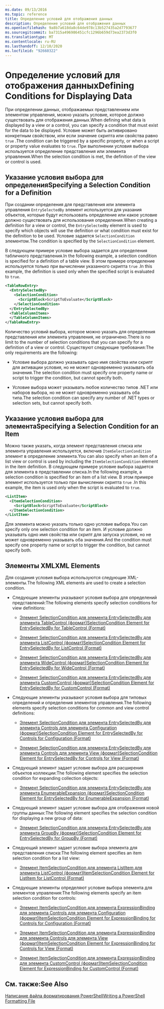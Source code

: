 ```yaml
---
ms.date: 09/13/2016
ms.topic: reference
title: Определение условий для отображения данных
description: Определение условий для отображения данных
ms.openlocfilehash: 9a8b7a618da8c64de978c13b527435a2d7793677
ms.sourcegitcommit: ba7315a496986451cfc1296b659d73ea2373d3f0
ms.translationtype: MT
ms.contentlocale: ru-RU
ms.lasthandoff: 12/10/2020
ms.locfileid: "92660322"
---
```

# <a name="defining-conditions-for-displaying-data"></a><span data-ttu-id="c73a3-103">Определение условий для отображения данных</span><span class="sxs-lookup"><span data-stu-id="c73a3-103">Defining Conditions for Displaying Data</span></span>

<span data-ttu-id="c73a3-104">При определении данных, отображаемых представлением или элементом управления, можно указать условие, которое должно существовать для отображения данных.</span><span class="sxs-lookup"><span data-stu-id="c73a3-104">When defining what data is displayed by a view or a control, you can specify a condition that must exist for the data to be displayed.</span></span> <span data-ttu-id="c73a3-105">Условие может быть активировано конкретным свойством, или если значение скрипта или свойства равно `true` .</span><span class="sxs-lookup"><span data-stu-id="c73a3-105">The condition can be triggered by a specific property, or when a script or property value evaluates to `true`.</span></span> <span data-ttu-id="c73a3-106">При выполнении условия выбора используется определение представления или элемента управления.</span><span class="sxs-lookup"><span data-stu-id="c73a3-106">When the selection condition is met, the definition of the view or control is used.</span></span>

## <a name="specifying-a-selection-condition-for-a-definition"></a><span data-ttu-id="c73a3-107">Указание условия выбора для определения</span><span class="sxs-lookup"><span data-stu-id="c73a3-107">Specifying a Selection Condition for a Definition</span></span>

<span data-ttu-id="c73a3-108">При создании определения для представления или элемента управления `EntrySelectedBy` элемент используется для указания объектов, которые будут использовать определение или какое условие должно существовать для использования определения.</span><span class="sxs-lookup"><span data-stu-id="c73a3-108">When creating a definition for a view or control, the `EntrySelectedBy` element is used to specify which objects will use the definition or what condition must exist for the definition to be used.</span></span> <span data-ttu-id="c73a3-109">Условие задается `SelectionCondition` элементом.</span><span class="sxs-lookup"><span data-stu-id="c73a3-109">The condition is specified by the `SelectionCondition` element.</span></span>

<span data-ttu-id="c73a3-110">В следующем примере условие выбора задается для определения табличного представления.</span><span class="sxs-lookup"><span data-stu-id="c73a3-110">In the following example, a selection condition is specified for a definition of a table view.</span></span> <span data-ttu-id="c73a3-111">В этом примере определение используется только при вычислении указанного скрипта `true` .</span><span class="sxs-lookup"><span data-stu-id="c73a3-111">In this example, the definition is used only when the specified script is evaluated to `true`.</span></span>

```xml
<TableRowEntry>
  <EntrySelectedBy>
    <SelectionCondition>
      <ScriptBlock>ScriptToEvaluate</ScriptBlock>
    </SelectionCondition>
  </EntrySelectedBy>
  <TableColumnItems>
  </TableColumnItems>
</TableRowEntry>

```

<span data-ttu-id="c73a3-112">Количество условий выбора, которое можно указать для определения представления или элемента управления, не ограничено.</span><span class="sxs-lookup"><span data-stu-id="c73a3-112">There is no limit to the number of selection conditions that you can specify for a definition of a view or control.</span></span> <span data-ttu-id="c73a3-113">Существуют следующие требования:</span><span class="sxs-lookup"><span data-stu-id="c73a3-113">The only requirements are the following:</span></span>

- <span data-ttu-id="c73a3-114">Условие выбора должно указывать одно имя свойства или скрипт для активации условия, но не может одновременно указывать оба значения.</span><span class="sxs-lookup"><span data-stu-id="c73a3-114">The selection condition must specify one property name or script to trigger the condition, but cannot specify both.</span></span>

- <span data-ttu-id="c73a3-115">Условие выбора может указывать любое количество типов .NET или наборов выбора, но не может одновременно указывать оба типа.</span><span class="sxs-lookup"><span data-stu-id="c73a3-115">The selection condition can specify any number of .NET types or selection sets, but cannot specify both.</span></span>

## <a name="specifying-a-selection-condition-for-an-item"></a><span data-ttu-id="c73a3-116">Указание условия выбора для элемента</span><span class="sxs-lookup"><span data-stu-id="c73a3-116">Specifying a Selection Condition for an Item</span></span>

<span data-ttu-id="c73a3-117">Можно также указать, когда элемент представления списка или элемента управления используется, включив `ItemSelectionCondition` элемент в определение элемента.</span><span class="sxs-lookup"><span data-stu-id="c73a3-117">You can also specify when an item of a list view or control is used by including the `ItemSelectionCondition` element in the item definition.</span></span> <span data-ttu-id="c73a3-118">В следующем примере условие выбора задается для элемента в представлении списка.</span><span class="sxs-lookup"><span data-stu-id="c73a3-118">In the following example, a selection condition is specified for an item of a list view.</span></span> <span data-ttu-id="c73a3-119">В этом примере элемент используется только при вычислении скрипта `true` .</span><span class="sxs-lookup"><span data-stu-id="c73a3-119">In this example, the item is used only when the script is evaluated to `true`.</span></span>

```xml
<ListItem>
  <ItemSelectionCondition>
    <ScriptBlock>ScriptToEvaluate</ScriptBlock>
  </ItemSelectionCondition>
</ListItem>

```

<span data-ttu-id="c73a3-120">Для элемента можно указать только одно условие выбора.</span><span class="sxs-lookup"><span data-stu-id="c73a3-120">You can specify only one selection condition for an item.</span></span> <span data-ttu-id="c73a3-121">И условие должно указывать одно имя свойства или скрипт для запуска условия, но не может одновременно указывать оба значения.</span><span class="sxs-lookup"><span data-stu-id="c73a3-121">And the condition must specify one property name or script to trigger the condition, but cannot specify both.</span></span>

## <a name="xml-elements"></a><span data-ttu-id="c73a3-122">Элементы XML</span><span class="sxs-lookup"><span data-stu-id="c73a3-122">XML Elements</span></span>

 <span data-ttu-id="c73a3-123">Для создания условия выбора используются следующие XML-элементы.</span><span class="sxs-lookup"><span data-stu-id="c73a3-123">The following XML elements are used to create a selection condition.</span></span>

- <span data-ttu-id="c73a3-124">Следующие элементы указывают условия выбора для определений представлений:</span><span class="sxs-lookup"><span data-stu-id="c73a3-124">The following elements specify selection conditions for view definitions:</span></span>

  - [<span data-ttu-id="c73a3-125">Элемент SelectionCondition для элемента EntrySelectedBy для элемента TableControl (формат)</span><span class="sxs-lookup"><span data-stu-id="c73a3-125">SelectionCondition Element for EntrySelectedBy for TableControl (Format)</span></span>](./selectioncondition-element-for-entryselectedby-for-tablecontrol-format.md)

  - [<span data-ttu-id="c73a3-126">Элемент SelectionCondition для элемента EntrySelectedBy для элемента ListControl (формат)</span><span class="sxs-lookup"><span data-stu-id="c73a3-126">SelectionCondition Element for EntrySelectedBy for ListControl (Format)</span></span>](./selectioncondition-element-for-entryselectedby-for-listcontrol-format.md)

  - [<span data-ttu-id="c73a3-127">Элемент SelectionCondition для элемента EntrySelectedBy для элемента WideControl (формат)</span><span class="sxs-lookup"><span data-stu-id="c73a3-127">SelectionCondition Element for EntrySelectedBy for WideControl (Format)</span></span>](./selectioncondition-element-for-entryselectedby-for-widecontrol-format.md)

  - [<span data-ttu-id="c73a3-128">Элемент SelectionCondition для элемента EntrySelectedBy для элемента CustomControl (формат)</span><span class="sxs-lookup"><span data-stu-id="c73a3-128">SelectionCondition Element for EntrySelectedBy for CustomControl (Format)</span></span>](./selectioncondition-element-for-entryselectedby-for-customcontrol-format.md)

- <span data-ttu-id="c73a3-129">Следующие элементы указывают условия выбора для типовых определений и определения элементов управления.</span><span class="sxs-lookup"><span data-stu-id="c73a3-129">The following elements specify selection conditions for common and view control definitions:</span></span>

  - [<span data-ttu-id="c73a3-130">Элемент SelectionCondition для элемента EntrySelectedBy для элемента Controls для элемента Configuration (формат)</span><span class="sxs-lookup"><span data-stu-id="c73a3-130">SelectionCondition Element for EntrySelectedBy for Controls for Configuration (Format)</span></span>](./selectioncondition-element-for-entryselectedby-for-controls-for-configuration-format.md)

  - [<span data-ttu-id="c73a3-131">Элемент SelectionCondition для элемента EntrySelectedBy для элемента Controls для элемента View (формат)</span><span class="sxs-lookup"><span data-stu-id="c73a3-131">SelectionCondition Element for EntrySelectedBy for Controls for View (Format)</span></span>](./selectioncondition-element-for-entryselectedby-for-controls-for-view-format.md)

- <span data-ttu-id="c73a3-132">Следующий элемент задает условие выбора для расширения объектов коллекции:</span><span class="sxs-lookup"><span data-stu-id="c73a3-132">The following element specifies the selection condition for expanding collection objects:</span></span>

  - [<span data-ttu-id="c73a3-133">Элемент SelectionCondition для элемента EntrySelectedBy для элемента EnumerableExpansion (формат)</span><span class="sxs-lookup"><span data-stu-id="c73a3-133">SelectionCondition Element for EntrySelectedBy for EnumerableExpansion (Format)</span></span>](./selectioncondition-element-for-entryselectedby-for-enumerableexpansion-format.md)

- <span data-ttu-id="c73a3-134">Следующий элемент задает условие выбора для отображения новой группы данных:</span><span class="sxs-lookup"><span data-stu-id="c73a3-134">The following element specifies the selection condition for displaying a new group of data:</span></span>

  - [<span data-ttu-id="c73a3-135">Элемент SelectionCondition для элемента EntrySelectedBy для элемента GroupBy (формат)</span><span class="sxs-lookup"><span data-stu-id="c73a3-135">SelectionCondition Element for EntrySelectedBy for GroupBy (Format)</span></span>](./selectioncondition-element-for-entryselectedby-for-groupby-format.md)

- <span data-ttu-id="c73a3-136">Следующий элемент задает условие выбора элемента для представления списка:</span><span class="sxs-lookup"><span data-stu-id="c73a3-136">The following element specifies an item selection condition for a list view:</span></span>

  - [<span data-ttu-id="c73a3-137">Элемент ItemSelectionCondition для элемента ListItem для элемента ListControl (формат)</span><span class="sxs-lookup"><span data-stu-id="c73a3-137">ItemSelectionCondition Element for ListItem for ListControl (Format)</span></span>](./itemselectioncondition-element-for-listitem-for-listcontrol-format.md)

- <span data-ttu-id="c73a3-138">Следующие элементы определяют условие выбора элемента для элементов управления:</span><span class="sxs-lookup"><span data-stu-id="c73a3-138">The following elements specify an item selection condition for controls:</span></span>

  - [<span data-ttu-id="c73a3-139">Элемент ItemSelectionCondition для элемента ExpressionBinding для элемента Controls для элемента Configuration (формат)</span><span class="sxs-lookup"><span data-stu-id="c73a3-139">ItemSelectionCondition Element for ExpressionBinding for Controls for Configuration (Format)</span></span>](./itemselectioncondition-element-for-expressionbinding-for-controls-for-configuration-format.md)

  - [<span data-ttu-id="c73a3-140">Элемент ItemSelectionCondition для элемента ExpressionBinding для элемента Controls для элемента View (формат)</span><span class="sxs-lookup"><span data-stu-id="c73a3-140">ItemSelectionCondition Element for ExpressionBinding for Controls for View (Format)</span></span>](./itemselectioncondition-element-for-expressionbinding-for-controls-for-view-format.md)

  - [<span data-ttu-id="c73a3-141">Элемент ItemSelectionCondition для элемента ExpressionBinding для элемента CustomControl (формат)</span><span class="sxs-lookup"><span data-stu-id="c73a3-141">ItemSelectionCondition Element for ExpressionBinding for CustomControl (Format)</span></span>](./itemselectioncondition-element-for-expressionbinding-for-customcontrol-format.md)

## <a name="see-also"></a><span data-ttu-id="c73a3-142">См. также:</span><span class="sxs-lookup"><span data-stu-id="c73a3-142">See Also</span></span>

[<span data-ttu-id="c73a3-143">Написание файла форматирования PowerShell</span><span class="sxs-lookup"><span data-stu-id="c73a3-143">Writing a PowerShell Formatting File</span></span>](./writing-a-powershell-formatting-file.md)
